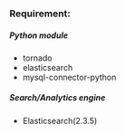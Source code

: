 
### Requirement:

##### Python module
* tornado
* elasticsearch
* mysql-connector-python


##### Search/Analytics engine
* Elasticsearch(2.3.5)
